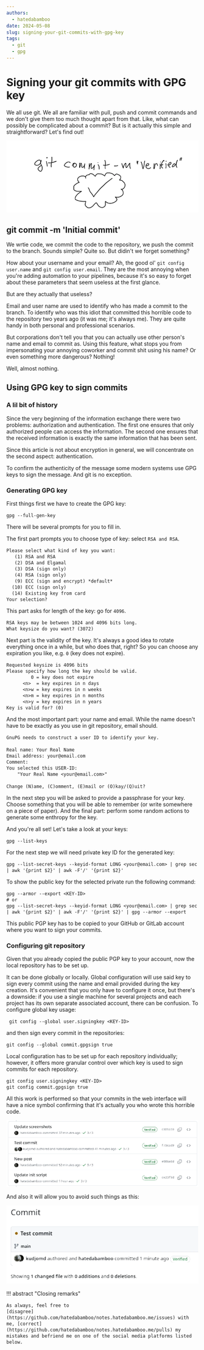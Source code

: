 ```yaml
---
authors:
  - hatedabamboo
date: 2024-05-08
slug: signing-your-git-commits-with-gpg-key
tags:
  - git
  - gpg
---
```

# Signing your git commits with GPG key

We all use git. We all are familiar with pull, push and commit commands and we
don't give them too much thought apart from that. Like, what can possibly be
complicated about a commit? But is it actually this simple and straightforward?
Let's find out!

<!-- more -->

![git commit -m Verified](../assets/2024-05-08-signing-your-git-commits-with-gpg-key-1.webp)

## git commit -m 'Initial commit'

We wrtie code, we commit the code to the repository, we push the commit to the
branch. Sounds simple? Quite so. But didin't we forget something?

How about your username and your email? Ah, the good ol' `git config user.name`
and `git config user.email`. They are the most annoying when you're adding
automation to your pipelines, because it's so easy to forget about these
parameters that seem useless at the first glance.

But are they actually that useless?

Email and user name are used to identify who has made a commit to the branch.
To identify who was this idiot that committed this horrible code to the
repository two years ago (it was me; it's always me). They are quite handy in
both personal and professional scenarios.

But corporations don't tell you that you can actually use other person's name
and email to commit as. Using this feature, what stops you from impersonating
your annoying coworker and commit shit using his name? Or even something more
dangerous? Nothing!

Well, almost nothing.

## Using GPG key to sign commits

### A lil bit of history

Since the very beginning of the information exchange there were two problems:
authorization and authentication. The first one ensures that only authorized
people can access the information. The second one ensures that the received
information is exactly the same information that has been sent.

Since this article is not about encryption in general, we will concentrate on
the second aspect: authentication.

To confirm the authenticity of the message some modern systems use GPG keys to
sign the message. And git is no exception.

### Generating GPG key

First things first we have to create the GPG key:

```shell
gpg --full-gen-key
```

There will be several prompts for you to fill in.

The first part prompts you to choose type of key: select `RSA and RSA`.

```shell
Please select what kind of key you want:
   (1) RSA and RSA
   (2) DSA and Elgamal
   (3) DSA (sign only)
   (4) RSA (sign only)
   (9) ECC (sign and encrypt) *default*
  (10) ECC (sign only)
  (14) Existing key from card
Your selection?
```

This part asks for length of the key: go for `4096`.

```shell
RSA keys may be between 1024 and 4096 bits long.
What keysize do you want? (3072)
```

Next part is the validity of the key. It's always a good idea to rotate
everything once in a while, but who does that, right? So you can choose any
expiration you like, e.g. `0` (key does not expire).

```shell
Requested keysize is 4096 bits
Please specify how long the key should be valid.
         0 = key does not expire
      <n>  = key expires in n days
      <n>w = key expires in n weeks
      <n>m = key expires in n months
      <n>y = key expires in n years
Key is valid for? (0)
```

And the most important part: your name and email. While the name doesn't have
to be exactly as you use in git repository, email should.

```shell
GnuPG needs to construct a user ID to identify your key.

Real name: Your Real Name
Email address: your@email.com
Comment:
You selected this USER-ID:
    "Your Real Name <your@email.com>"

Change (N)ame, (C)omment, (E)mail or (O)kay/(Q)uit?
```

In the next step you will be asked to provide a passphrase for your key. Choose
something that you will be able to remember (or write somewhere on a piece of
paper). And the final part: perform some random actions to generate some
enthropy for the key.

And you're all set! Let's take a look at your keys:

```shell
gpg --list-keys
```

For the next step we will need private key ID for the generated key:

```shell
gpg --list-secret-keys --keyid-format LONG <your@email.com> | grep sec | awk '{print $2}' | awk -F'/' '{print $2}'
```

To show the public key for the selected private run the following command:

```shell
gpg --armor --export <KEY-ID>
# or
gpg --list-secret-keys --keyid-format LONG <your@email.com> | grep sec | awk '{print $2}' | awk -F'/' '{print $2}' | gpg --armor --export
```

This public PGP key has to be copied to your GitHub or GitLab account where you
want to sign your commits.

### Configuring git repository

Given that you already copied the public PGP key to your account, now the local
repository has to be set up.

It can be done globally or locally. Global configuration will use said key to
sign every commit using the name and email provided during the key creation.
It's convenient that you only have to configure it once, but there's a
downside: if you use a single machine for several projects and each project has
its own separate associated account, there can be confusion. To configure global
key usage:

```shell
 git config --global user.signingkey <KEY-ID>
```

and then sign every commit in the repositories:

```shell
git config --global commit.gpgsign true
```

Local configuration has to be set up for each repository individually; however,
it offers more granular control over which key is used to sign commits for each
repository.

```shell
git config user.signingkey <KEY-ID>
git config commit.gpgsign true
```

All this work is performed so that your commits in the web interface will have
a nice symbol confirming that it's actually you who wrote this horrible code.

![Verified commit](../assets/2024-05-08-signing-your-git-commits-with-gpg-key-2.webp)

And also it will allow you to avoid such things as this:

![Someone has used your name to commit shit!](../assets/2024-05-08-signing-your-git-commits-with-gpg-key-3.webp)

!!! abstract "Closing remarks"

    As always, feel free to
    [disagree](https://github.com/hatedabamboo/notes.hatedabamboo.me/issues) with
    me, [correct](https://github.com/hatedabamboo/notes.hatedabamboo.me/pulls) my
    mistakes and befriend me on one of the social media platforms listed below.
